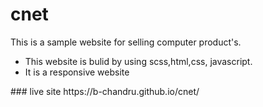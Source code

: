 # cnet

This  is a sample website for selling computer product's.
<ul>
<li>This website is bulid by using scss,html,css, javascript.</li>
  <li>It is a responsive website</li>
</ul>
### live site
https://b-chandru.github.io/cnet/
